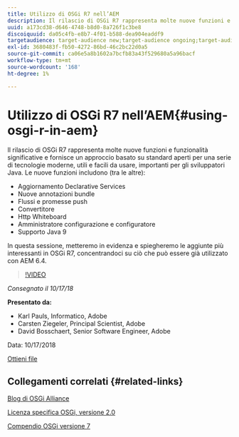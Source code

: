 ```yaml
---
title: Utilizzo di OSGi R7 nell’AEM
description: Il rilascio di OSGi R7 rappresenta molte nuove funzioni e funzionalità significative e fornisce un approccio basato su standard aperti per una serie di tecnologie moderne, utili e facili da usare, importanti per gli sviluppatori Java.
uuid: a173cd38-d646-4748-b8d0-8a726f1c3be8
discoiquuid: da05c4fb-e8b7-4f01-b588-dea904eaddf9
targetaudience: target-audience new;target-audience ongoing;target-audience upgrader
exl-id: 3680483f-fb50-4272-86bd-46c2bc22d0a5
source-git-commit: ca06e5a8b1602a7bcfb83a43f529680a5a96bacf
workflow-type: tm+mt
source-wordcount: '168'
ht-degree: 1%

---
```


# Utilizzo di OSGi R7 nell’AEM{#using-osgi-r-in-aem}

Il rilascio di OSGi R7 rappresenta molte nuove funzioni e funzionalità significative e fornisce un approccio basato su standard aperti per una serie di tecnologie moderne, utili e facili da usare, importanti per gli sviluppatori Java.  Le nuove funzioni includono (tra le altre):

* Aggiornamento Declarative Services
* Nuove annotazioni bundle
* Flussi e promesse push
* Convertitore
* Http Whiteboard
* Amministratore configurazione e configuratore
* Supporto Java 9

In questa sessione, metteremo in evidenza e spiegheremo le aggiunte più interessanti in OSGi R7, concentrandoci su ciò che può essere già utilizzato con AEM 6.4.

>[!VIDEO](https://video.tv.adobe.com/v/25037/?quality=9)

*Consegnato il 10/17/18*

**Presentato da:**

* Karl Pauls, Informatico, Adobe
* Carsten Ziegeler, Principal Scientist, Adobe
* David Bosschaert, Senior Software Engineer, Adobe

Data: 10/17/2018

[Ottieni file](assets/aem-gems-osg-r7inaem-10172018.pdf)

## Collegamenti correlati {#related-links}

[Blog di OSGi Alliance](https://blog.osgi.org/2018/09/osgi-r7-highlights-blog-series.html)

[Licenza specifica OSGi, versione 2.0](https://osgi.org/specification/osgi.core/7.0.0/index.html)

[Compendio OSGi versione 7](https://osgi.org/specification/osgi.cmpn/7.0.0/index.html)

<!--
[Get back to the Overview](https://helpx.adobe.com/experience-manager/kt/eseminars/gems/aem-index.html)
-->
